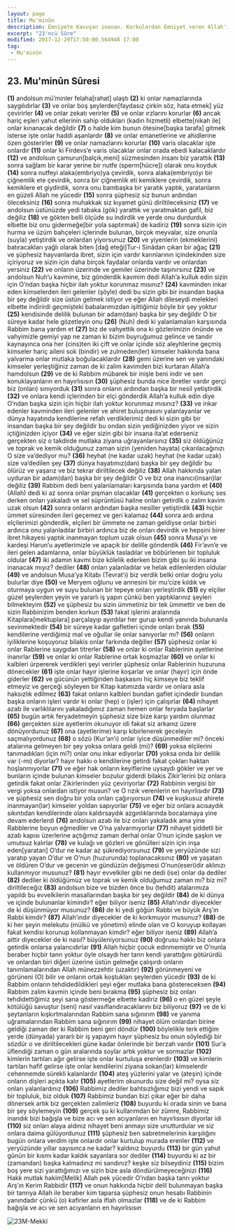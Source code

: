 ```yaml
---
layout: page
title: Mu'minûn
description: Emniyete Kavuşan inanan. Korkulardan Emniyet veren Allah'ın(cc.) emirlerine ve kanunlarına iman eden.
excerpt: "23'ncü Sûre"
modified: 2017-12-29T17:50:00.564948 17:00
tag: 
 - Mu'minûn
---
```


## 23. Mu'minûn Sûresi

**(1)** andolsun mü’minler felaha[rahat] ulaştı
**(2)** ki onlar namazlarında saygılıdırlar
**(3)** ve onlar boş şeylerden[faydasız çirkin söz, hata etmek] yüz çevirirler
**(4)** ve onlar zekatı verirler
**(5)** ve onlar ırzlarını korurlar
**(6)** ancak hariç eşleri yahut ellerinin sahip oldukları (kadın hizmetli) elbette[nikah ile] onlar kınanacak değildir
**(7)** o halde kim bunun ötesine[başka tarafa] gitmek isterse işte onlar haddi aşanlardır
**(8)** ve onlar emanetlerine ve ahidlerine özen gösterirler
**(9)** ve onlar namazlarını korurlar
**(10)** varis olacaklar işte onlardır
**(11)** onlar ki Firdevs’e varis olacaklar onlar orada ebedi kalacaklardır
**(12)** ve andolsun çamurun[balçık,meni] süzmesinden insanı biz yarattık 
**(13)** sonra sağlam bir karar yerine bir nutfe (sperm[hücre]) olarak onu koyduk
**(14)** sonra nutfeyi alaka(embriyo)ya çevirdik, sonra alaka(embriyo)yı bir çiğnemlik ete çevirdik, sonra bir çiğnemlik eti kemiklere çevirdik, sonra kemiklere et giydirdik, sonra onu bambaşka bir yaratık yaptık, yaratanların en güzeli Allah ne yücedir 
**(15)** sonra şüphesiz siz bunun ardından öleceksiniz
**(16)** sonra muhakkak siz kıyamet günü diriltileceksiniz
**(17)** ve andolsun üstünüzde yedi tabaka (gök) yarattık ve yaratmaktan gafil, biz değiliz 
**(18)** ve gökten belli ölçüde su indirdik ve yerde onu durdurduk elbette biz onu gidermeğe[bir yola saptırmak] de kadiriz
**(19)** sonra sizin için hurma ve üzüm bahçeleri içlerinde bulunan, birçok meyvalar, size onunla (suyla) yetiştirdik ve onlardan yiyorsunuz
**(20)** ve yiyenlerin (ekmeklerini) batıracakları yağlı olarak biten [dağ eteği]Tur-i Sinâdan çıkan bir ağaç
**(21)** ve şüphesiz hayvanlarda ibret, sizin için vardır karınlarının içindekinden size içiriyoruz ve sizin için daha birçok faydalar onlarda vardır ve onlardan yersiniz
**(22)** ve onların üzerinde ve gemiler üzerinde taşınırsınız
**(23)** ve andolsun Nuh’u kavmine, biz gönderdik kavmim dedi Allah’a kulluk edin sizin için O’ndan başka hiçbir ilah yoktur korunmaz mısınız?
**(24)** kavminden inkar eden kimselerden ileri gelenler (şöyle) dedi bu sizin gibi bir insandan başka bir şey değildir size üstün gelmek istiyor ve eğer Allah dileseydi melekleri elbette indirirdi geçmişteki babalarımızdan işittiğimiz böyle bir şey yoktur
**(25)** kendisinde delilik bulunan bir adam(dan) başka bir şey  değildir O bir süreye kadar hele gözetleyin onu
**(26)** (Nuh) dedi ki yalanlamaları karşısında Rabbim bana yardım et
**(27)** biz de vahyettik ona ki gözlerimizin önünde ve vahyimizle gemiyi yap ne zaman ki bizim buyruğumuz gelince ve tandır kaynayınca ona her (cins)ten iki çift ve onlar içinde söz aleyhlerine geçmiş kimseler hariç aileni sok (bindir) ve zulmeden(ler) kimseler hakkında bana yalvarma onlar mutlaka boğulacaklardır
**(28)** gemi üzerine sen ve yanındaki kimseler yerleştiğiniz zaman de ki zalim kavimden bizi kurtaran Allah’a hamdolsun 
**(29)** ve de ki Rabbim mübarek bir inişle beni indir ve sen konuklayanların en hayırlısısın
**(30)** şüphesiz bunda nice ibretler vardır gerçi biz (onları) sınıyorduk
**(31)** sonra onların ardından başka bir nesil yetiştirdik 
**(32)** ve onlara kendi içlerinden bir elçi gönderdik Allah’a kulluk edin diye O’ndan başka sizin için hiçbir ilah yoktur korunmaz mısınız?
**(33)** ve inkar edenler kavminden ileri gelenler ve ahiret buluşmasını yalanlayanlar ve dünya hayatında kendilerine refah verdiklerimiz dedi ki sizin gibi bir insandan başka bir şey değildir bu ondan sizin yediğinizden yiyor ve sizin içtiğinizden içiyor 
**(34)** ve eğer sizin gibi bir insana ita’at ederseniz gerçekten siz o takdirde mutlaka ziyana uğrayanlarsınız
**(35)** siz öldüğünüz ve toprak ve kemik olduğunuz zaman sizin (yeniden hayata) çıkarılacağınızı O size va’dediyor mu?
**(36)** heyhat (ne kadar uzak) heyhat (ne kadar uzak) size va’dedilen şey
**(37)** dünya hayatımız(dan) başka bir şey değildir bu ölürüz ve yaşarız ve biz tekrar diriltilecek değiliz
**(38)** Allah hakkında yalan uyduran bir adam(dan) başka bir şey değildir O ve biz ona inanıcı(insan)lar değiliz 
**(39)** Rabbim dedi beni yalanlamaları karşısında bana yardım et 
**(40)** (Allah) dedi ki az sonra onlar pişman olacaklar
**(41)** gerçekten o korkunç ses derken onları yakaladı ve sel süprüntüsü haline onları getirdik o zalim kavim uzak olsun
**(42)** sonra onların ardından başka nesiller yetiştirdik 
**(43)** hiçbir ümmet süresinden ileri geçemez ve geri kalamaz
**(44)** sonra ardı ardına elçilerimizi gönderdik, elçileri bir ümmete ne zaman geldiyse onlar birbiri ardınca onu yalanladılar birbiri ardınca biz de onları devirdik ve hepsini birer ibret hikayesi yaptık inanmayan toplum uzak olsun 
**(45)** sonra Musa’yı ve kardeşi Harun’u ayetlerimizle ve apaçık bir delille gönderdik
**(46)** Fir’avn’e ve ileri gelen adamlarına, onlar büyüklük tasladılar ve böbürlenen bir topluluk oldular
**(47)** iki adamın kavmi bize kölelik ederken bizim gibi şu iki insana inanacak mıyız? dediler 
**(48)** onları yalanladılar ve helak edilenlerden oldular
**(49)** ve andolsun Musa’ya Kitabı (Tevrat’ı) biz verdik belki onlar doğru yolu bulurlar diye
**(50)** ve Meryem oğlunu ve annesini bir mu’cize kıldık ve oturmaya uygun ve suyu bulunan bir tepeye onları yerleştirdik
**(51)** ey elçiler güzel şeylerden yeyin ve yararlı iş yapın çünkü ben yaptıklarınız şeyleri bilmekteyim
**(52)** ve şüphesiz bu sizin ümmetiniz bir tek ümmettir ve ben de sizin Rabbinizim benden korkun
**(53)** fakat işlerini aralarında Kitaplara[mektuplara] parçalayıp ayırdılar her gurup kendi yanında bulunanla sevinmektedir
**(54)** bir süreye kadar gafletleri içinde onları bırak 
**(55)** kendilerine verdiğimiz mal ve oğullar ile onlar sanıyorlar mı? 
**(56)** onların iyiliklerine koşuyoruz bilakis onlar farkında değiller
**(57)** şüphesiz onlar ki onlar Rablerine saygıdan titrerler
**(58)** ve onlar ki onlar Rablerinin ayetlerine inanırlar
**(59)** ve onlar ki onlar Rablerine ortak koşmazlar
**(60)** ve onlar ki kalbleri ürpererek verdikleri şeyi verirler şüphesiz onlar Rablerinin huzuruna dönecekler
**(61)** işte onlar hayır işlerine koşarlar ve onlar (hayır) için önde giderler
**(62)** ve gücünün yettiğinden başkasını hiç kimseye biz teklif etmeyiz ve gerçeği söyleyen bir Kitap katımızda vardır ve onlara asla haksızlık edilmez
**(63)** fakat onların kalbleri bundan gaflet içindedir bundan başka onların işleri vardır ki onlar (hep) o (işler) için çalışırlar
**(64)** nihayet azab ile varlıklılarını yakaladığımız zaman hemen onlar feryada başlarlar
**(65)** bugün artık feryadetmeyin şüphesiz size bize karşı yardım olunmaz
**(66)** gerçekten size ayetlerim okunuyor idi fakat siz arkanız üzere dönüyordunuz 
**(67)** ona (ayetlerime) karşı kibirlenerek geceleyin saçmalıyordunuz
**(68)** o sözü (Kur’an’ı) onlar iyice düşünmediler mi? önceki atalarına gelmeyen bir şey yoksa onlara geldi (mi)?
**(69)** yoksa elçilerini tanımadıkları (için mi?) onlar onu inkar ediyorlar
**(70)** yoksa onda bir delilik var (-mı) diyorlar? hayır hakkı o kendilerine getirdi fakat çokları haktan hoşlanmıyorlar
**(71)** ve eğer hak onların keyiflerine uysaydı gökler ve yer ve bunların içinde bulunan kimseler bozulur giderdi bilakis Zikir’lerini biz onlara getirdik fakat onlar Zikirlerinden yüz çeviriyorlar
**(72)** Rabbinin vergisi bir vergi yoksa onlardan istiyor musun? ve O rızık verenlerin en hayırlısıdır 
**(73)** ve şüphesiz sen doğru bir yola onları çağırıyorsun
**(74)** ve kuşkusuz ahirete inanmayan(lar) kimseler yoldan sapıyorlar
**(75)** ve eğer biz onlara acısaydık sıkıntıdan kendilerinde olanı kaldırsaydık azgınlıklarında bocalamaya yine devam ederlerdi
**(76)** andolsun azab ile biz onları yakaladık ama yine Rabblerine boyun eğmediler ve O’na yalvarmıyorlar
**(77)** nihayet şiddetli bir azab kapısı üzerlerine açtığımız zaman derhal onlar O’nun içinde şaşkın ve umutsuz kalırlar
**(78)** ve kulağı ve gözleri ve gönülleri sizin için inşa eden[yaratan] O’dur ne kadar az şükrediyorsunuz
**(79)** ve yeryüzünde sizi yaratıp yayan O’dur ve O’nun (huzurunda) toplanacaksınız
**(80)** ve yaşatan ve öldüren O’dur ve gecenin ve gündüzün değişmesi O’nun(eseri)dir aklınızı kullanmıyor musunuz?
**(81)** hayır evvelkiler gibi ne dedi (ise) onlar da dediler
**(82)** dediler ki öldüğümüz ve toprak ve kemik olduğumuz zaman mı? biz mi? diriltileceğiz
**(83)** andolsun bize ve bizden önce bu (tehdit) atalarımıza yapıldı bu evvelkilerin masallarından başka bir şey değildir
**(84)** de ki dünya ve içinde bulunanlar kimindir? eğer biliyor iseniz
**(85)** Allah’ındır diyecekler de ki düşünmüyor musunuz?
**(86)** de ki yedi göğün Rabbi ve büyük Arş’ın Rabbi kimdir? 
**(87)** Allah’ındır diyecekler de ki korkmuyor musunuz?
**(88)** de ki her şeyin melekutu (mülkü ve yönetimi) elinde olan ve O koruyup kollayan fakat kendisi korunup kollanmayan kimdir? eğer biliyor iseniz
**(89)** Allah’a aittir diyecekler de ki nasıl? büyüleniyorsunuz
**(90)** doğrusu hakkı biz onlara getirdik onlarsa yalancıdırlar
**(91)** Allah hiçbir çocuk edinmemiştir ve O’nunla beraber hiçbir tanrı yoktur öyle olsaydı her tanrı kendi yarattığını götürürdü ve onlardan biri diğeri üzerine üstün gelmeğe çalışırdı onların tanımlamalarından Allah münezzehtir (uzaktır) 
**(92)** görünmeyeni ve görüneni (O) bilir ve onların ortak koştukları şeylerden yücedir
**(93)** de ki Rabbim onların tehdidedildikleri şeyi eğer mutlaka bana göstereceksen
**(94)** Rabbim zalim kavmin içinde beni bırakma
**(95)** şüphesiz biz onları tehdidettiğimiz şeyi sana göstermeğe elbette kadiriz
**(96)** o en güzel şeyle kötülüğü savuştur (seni) nasıl vasıflandıracaklarını biz biliyoruz
**(97)** ve de ki şeytanların kışkırtmalarından Rabbim sana sığınırım
**(98)** ve yanıma uğramalarından Rabbim sana sığınırım
**(99)** nihayet ölüm onlardan birine geldiği zaman der ki Rabbim beni geri döndür
**(100)** böylelikle terk ettiğim yerde (dünyada) yararlı bir iş yapayım hayır şüphesiz bu onun söylediği bir sözdür o ve diriltilecekleri güne kadar önlerinde bir berzah vardır
**(101)** Sur’a üflendiği zaman o gün aralarında soylar artık yoktur ve sormazlar
**(102)** kimlerin tartıları ağır gelirse işte onlar kurtuluşa erenlerdir
**(103)** ve kimlerin tartıları hafif gelirse işte onlar kendilerini ziyana sokan(lar) kimselerdir cehennemde sürekli kalanlardır
**(104)** ateş yüzlerini yalar ve (ateşin) içinde onların dişleri açıkta kalır
**(105)** ayetlerim okunurdu size değil mi? oysa siz onları yalanlardınız
**(106)** Rabbimiz dediler bahtsızlığımız bizi yendi ve sapık bir topluluk, biz olduk 
**(107)** Rabbimiz bundan bizi çıkar eğer bir daha dönersek artık biz gerçekten zalimleriz
**(108)** buyurdu ki orada sinin ve bana bir şey söylemeyin
**(109)** gerçek şu ki kullarımdan bir zümre, Rabbimiz inandık bizi bağışla ve bize acı ve sen acıyanların en hayırlısısın diyorlar idi
**(110)** siz onları alaya aldınız nihayet beni anmayı size unutturdular ve siz onlara daima gülüyordunuz
**(111)** şüphesiz ben sabretmelerinin karşılığını bugün onlara verdim işte onlardır onlar kurtulup murada erenler
**(112)** ve yeryüzünde yıllar sayısınca ne kadar? kaldınız buyurdu 
**(113)** bir gün yahut günün bir kısmı kadar kaldık sayanlara sor dediler
**(114)** buyurdu ki az bir (zamandan) başka kalmadınız mi sandınız? keşke siz bilseydiniz
**(115)** bizim boş yere sizi yarattığımızı ve sizin bize asla döndürülmeyeceğinizi
**(116)** Hakk mutlak hakim[Melik] Allah pek yücedir O’ndan başka tanrı yoktur Arş’ın Kerim Rabbidir
**(117)** ve onun hakkında hiçbir delil bulunmayan başka bir tanrıya Allah ile beraber kim taparsa şüphesiz onun hesabı Rabbinin yanındadır çünkü (o) kafirler asla iflah olmazlar
**(118)** ve de ki Rabbim bağışla ve acı ve sen acıyanların en hayırlısısın

![23M-Mekkî]({{site.url}}/images/ayrac-muhur.png)
